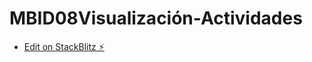 # MBID08Visualización-Actividades

* [Edit on StackBlitz ⚡️](https://stackblitz.com/edit/js-srawaj)
